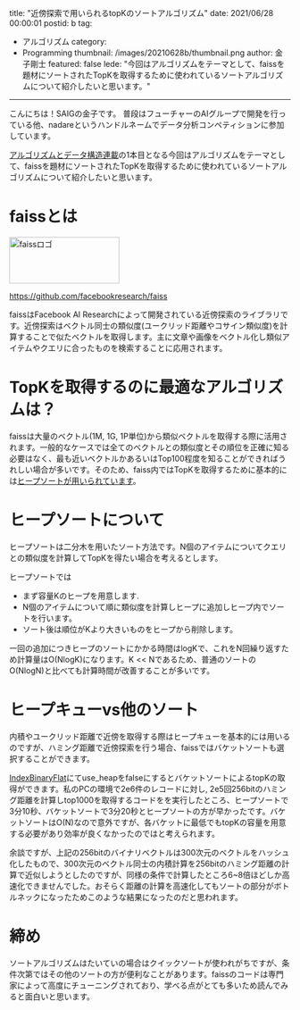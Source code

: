 title: "近傍探索で用いられるtopKのソートアルゴリズム"
date: 2021/06/28 00:00:01
postid: b
tag:
  - アルゴリズム
category:
  - Programming
thumbnail: /images/20210628b/thumbnail.png
author: 金子剛士
featured: false
lede: "今回はアルゴリズムをテーマとして、faissを題材にソートされたTopKを取得するために使われているソートアルゴリズムについて紹介したいと思います。"
---
こんにちは！SAIGの金子です。
普段はフューチャーのAIグループで開発を行っている他、nadareというハンドルネームでデータ分析コンペティションに参加しています。

[アルゴリズムとデータ構造連載](/articles/20210628a/)の1本目となる今回はアルゴリズムをテーマとして、faissを題材にソートされたTopKを取得するために使われているソートアルゴリズムについて紹介したいと思います。

# faissとは

<img src="/images/20210628b/faiss.png" alt="faissロゴ" width="197" height="83">

https://github.com/facebookresearch/faiss

faissはFacebook AI Researchによって開発されている近傍探索のライブラリです。近傍探索はベクトル同士の類似度(ユークリッド距離やコサイン類似度)を計算することで似たベクトルを取得します。主に文章や画像をベクトル化し類似アイテムやクエリに合ったものを検索することに応用されます。

# TopKを取得するのに最適なアルゴリズムは？

faissは大量のベクトル(1M, 1G, 1P単位)から類似ベクトルを取得する際に活用されます。一般的なケースでは全てのベクトルとの類似度とその順位を正確に知る必要はなく、最も近いベクトルかあるいはTop100程度を知ることができればうれしい場合が多いです。そのため、faiss内ではTopKを取得するために基本的には[ヒープソートが用いられています](https://github.com/facebookresearch/faiss/blob/7559cf5c5bf181942ed706fd8914e77a5c4bfb9b/faiss/utils/distances.cpp#L316)。

# ヒープソートについて
ヒープソートは二分木を用いたソート方法です。N個のアイテムについてクエリとの類似度を計算してTopKを得たい場合を考えるとします。

ヒープソートでは

* まず容量Kのヒープを用意します.
* N個のアイテムについて順に類似度を計算しヒープに追加しヒープ内でソートを行います。
* ソート後は順位がKより大きいものをヒープから削除します。

一回の追加につきヒープのソートにかかる時間はlogKで、これをN回繰り返すため計算量はO(NlogK)になります。K << Nであるため、普通のソートのO(NlogN)と比べても計算時間が改善することが多いです。

# ヒープキューvs他のソート

内積やユークリッド距離で近傍を取得する際はヒープキューを基本的には用いるのですが、ハミング距離で近傍探索を行う場合、faissではバケットソートも選択することができます。

[IndexBinaryFlat](https://github.com/facebookresearch/faiss/blob/7559cf5c5bf181942ed706fd8914e77a5c4bfb9b/faiss/IndexBinaryFlat.cpp)にてuse_heapをfalseにするとバケットソートによるtopKの取得ができます。私のPCの環境で2e6件のレコードに対し, 2e5回256bitのハミング距離を計算しtop1000を取得するコードをを実行したところ、ヒープソートで3分10秒、バケットソートで3分20秒とヒープソートの方が早かったです。バケットソートはO(N)なので意外ですが、各バケットに最低でもtopKの容量を用意する必要があり効率が良くなかったのではと考えられます。

余談ですが、上記の256bitのバイナリベクトルは300次元のベクトルをハッシュ化したもので、300次元のベクトル同士の内積計算を256bitのハミング距離の計算で近似しようとしたのですが、同様の条件で計算したところ6~8倍ほどしか高速化できませんでした。おそらく距離の計算を高速化してもソートの部分がボトルネックになったためこのような結果になったのだと思われます。

# 締め

ソートアルゴリズムはたいていの場合はクイックソートが使われがちですが、条件次第ではその他のソートの方が便利なことがあります。faissのコードは専門家によって高度にチューニングされており、学べる点がとても多いため読んでみると面白いと思います。

